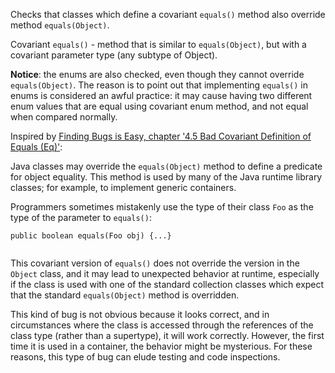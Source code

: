 Checks that classes which define a covariant `equals()` method also
override method `equals(Object)`.

Covariant `equals()` - method that is similar to `equals(Object)`, but
with a covariant parameter type (any subtype of Object).

**Notice**: the enums are also checked, even though they cannot override
`equals(Object)`. The reason is to point out that implementing
`equals()` in enums is considered an awful practice: it may cause having
two different enum values that are equal using covariant enum method,
and not equal when compared normally.

Inspired by [Finding Bugs is Easy, chapter '4.5 Bad Covariant Definition
of Equals (Eq)'](https://www.cs.jhu.edu/~daveho/pubs/oopsla2004.pdf):

Java classes may override the `equals(Object)` method to define a
predicate for object equality. This method is used by many of the Java
runtime library classes; for example, to implement generic containers.

Programmers sometimes mistakenly use the type of their class `Foo` as
the type of the parameter to `equals()`:

``` 
public boolean equals(Foo obj) {...}
        
```

This covariant version of `equals()` does not override the version in
the `Object` class, and it may lead to unexpected behavior at runtime,
especially if the class is used with one of the standard collection
classes which expect that the standard `equals(Object)` method is
overridden.

This kind of bug is not obvious because it looks correct, and in
circumstances where the class is accessed through the references of the
class type (rather than a supertype), it will work correctly. However,
the first time it is used in a container, the behavior might be
mysterious. For these reasons, this type of bug can elude testing and
code inspections.
